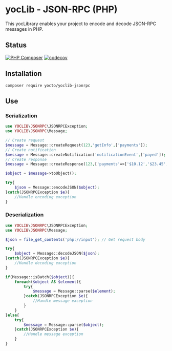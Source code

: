 # yocLib - JSON-RPC (PHP)

This yocLibrary enables your project to encode and decode JSON-RPC messages in PHP.

## Status

[![PHP Composer](https://github.com/yocto/yoclib-jsonrpc-php/actions/workflows/php.yml/badge.svg)](https://github.com/yocto/yoclib-jsonrpc-php/actions/workflows/php.yml)
[![codecov](https://codecov.io/gh/yocto/yoclib-jsonrpc-php/graph/badge.svg?token=CVJJGTZJ1X)](https://codecov.io/gh/yocto/yoclib-jsonrpc-php)

## Installation

`composer require yocto/yoclib-jsonrpc`

## Use

### Serialization

```php
use YOCLIB\JSONRPC\JSONRPCException;
use YOCLIB\JSONRPC\Message;

// Create request
$message = Message::createRequest(123,'getInfo',['payments']);
// Create notification
$message = Message::createNotification('notificationEvent',['payed']);
// Create response
$message = Message::createResponse(123,['payments'=>['$10.12','$23.45','$12.34']]);

$object = $message->toObject();

try{
    $json = Message::encodeJSON($object);
}catch(JSONRPCException $e){
    //Handle encoding exception
}
```

### Deserialization

```php
use YOCLIB\JSONRPC\JSONRPCException;
use YOCLIB\JSONRPC\Message;

$json = file_get_contents('php://input'); // Get request body

try{
    $object = Message::decodeJSON($json);
}catch(JSONRPCException $e){
    //Handle decoding exception
}

if(Message::isBatch($object)){
    foreach($object AS $element){
        try{
            $message = Message::parse($element);
        }catch(JSONRPCException $e){
            //Handle message exception
        }
    }
}else{
    try{
        $message = Message::parse($object);
    }catch(JSONRPCException $e){
        //Handle message exception
    }
}
```